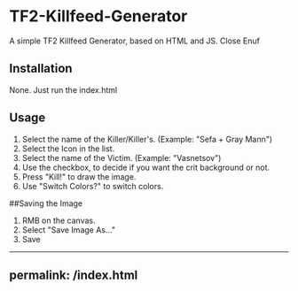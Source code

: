 # TF2-Killfeed-Generator
 A simple TF2 Killfeed Generator, based on HTML and JS. Close Enuf

## Installation
None. Just run the index.html

## Usage
1. Select the name of the Killer/Killer's. (Example: "Sefa + Gray Mann")
2. Select the Icon in the list.
3. Select the name of the Victim. (Example: "Vasnetsov")
4. Use the checkbox, to decide if you want the crit background or not.
5. Press "Kill!" to draw the image.
6. Use "Switch Colors?" to switch colors.

##Saving the Image
1. RMB on the canvas.
2. Select "Save Image As..."
3. Save

---
permalink: /index.html
---
